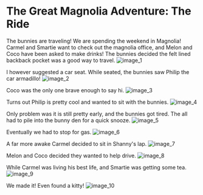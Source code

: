 # The Great Magnolia Adventure: The Ride

The bunnies are traveling! We are spending the weekend in Magnolia! Carmel and Smartie want to check out the magnolia office, and Melon and Coco have been asked to make drinks!
The bunnies decided the felt lined backback pocket was a good way to travel.
![image_1](pictures/image_1.jpg)
<div style="page-break-after: always;"></div>

I  however suggested a car seat. 
While seated, the bunnies saw Philip the car armadillo!
![image_2](pictures/image_2.jpg)
<div style="page-break-after: always;"></div>

Coco was the only one brave enough to say hi.
![image_3](pictures/image_3.jpg)
<div style="page-break-after: always;"></div>

Turns out Philip is pretty cool and wanted to sit with the bunnies.
![image_4](pictures/image_4.jpg)
<div style="page-break-after: always;"></div>

Only problem was it is still pretty early, and the bunnies got tired.
The all had to pile into the bunny den for a quick snooze.
![image_5](pictures/image_5.jpg)
<div style="page-break-after: always;"></div>

Eventually we had to stop for gas.
![image_6](pictures/image_6.jpg)
<div style="page-break-after: always;"></div>

A far more awake Carmel decided to sit in Shanny's lap.
![image_7](pictures/image_7.jpg)
<div style="page-break-after: always;"></div>

Melon and Coco decided they wanted to help drive.
![image_8](pictures/image_8.jpg)
<div style="page-break-after: always;"></div>

While Carmel was living his best life, and Smartie was getting some tea.
![image_9](pictures/image_9.jpg)
<div style="page-break-after: always;"></div>

We made it! Even found a kitty!
![image_10](pictures/image_10.jpg)
<div style="page-break-after: always;"></div>
